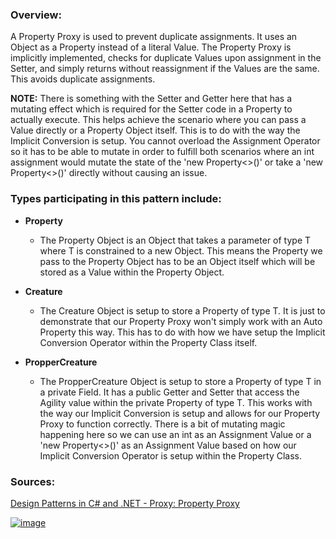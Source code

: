 ### Overview:

A Property Proxy is used to prevent duplicate assignments. It uses an Object as a Property instead of a literal Value. The Property Proxy is implicitly implemented, checks for duplicate Values upon assignment in the Setter, and simply returns without reassignment if the Values are the same. This avoids duplicate assignments.

**NOTE:**
	There is something with the Setter and Getter here that has a mutating effect which is required for the Setter code in a Property to actually execute. This helps achieve the scenario where you can pass a Value directly or a Property Object itself. This is to do with the way the Implicit Conversion is setup. You cannot overload the Assignment Operator so it has to be able to mutate in order to fulfill both scenarios where an int assignment would mutate the state of the 'new Property<>()' or take a 'new Property<>()' directly without causing an issue. 

### Types participating in this pattern include:

- **Property**
	* The Property Object is an Object that takes a parameter of type T where T is constrained to a new Object. This means the Property we pass to the Property Object has to be an Object itself which will be stored as a Value within the Property Object.

- **Creature**
	- The Creature Object is setup to store a Property of type T. It is just to demonstrate that our Property Proxy won't simply work with an Auto Property this way. This has to do with how we have setup the Implicit Conversion Operator within the Property Class itself.
	
- **PropperCreature**
	- The PropperCreature Object is setup to store a Property of type T in a private Field. It has a public Getter and Setter that access the Agility value within the private Property of type T. This works with the way our Implicit Conversion is setup and allows for our Property Proxy to function correctly. There is a bit of mutating magic happening here so we can use an int as an Assignment Value or a 'new Property<>()' as an Assignment Value based on how our Implicit Conversion Operator is setup within the Property Class.
### Sources:
[Design Patterns in C# and .NET - Proxy: Property Proxy](https://www.udemy.com/course/design-patterns-csharp-dotnet/)

[![image](https://github.com/nicholasrwx/GangOfFourPatterns/blob/main/Imgs/back-arrow_1f519.png)](https://github.com/nicholasrwx/GangOfFourPatterns/tree/main)